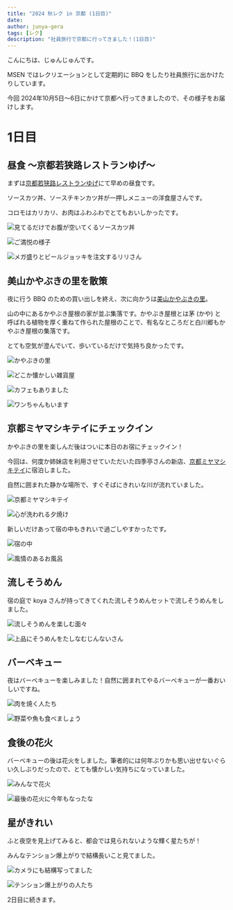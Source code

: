 ```yaml
---
title: "2024 秋レク in 京都 (1日目)"
date: 
author: junya-gera
tags: [レク]
description: "社員旅行で京都に行ってきました！(1日目)"
---
```


こんにちは、じゅんじゅんです。

MSEN ではレクリエーションとして定期的に BBQ をしたり社員旅行に出かけたりしています。

今回 2024年10月5日～6日にかけて京都へ行ってきましたので、その様子をお届けします。

# 1日目

## 昼食 ～京都若狭路レストランゆげ～

まずは[京都若狭路レストランゆげ](https://tabelog.com/kyoto/A2601/A260504/26014792/)にて早めの昼食です。

ソースカツ丼、ソースチキンカツ丼が一押しメニューの洋食屋さんです。

コロモはカリカリ、お肉はふわふわでとてもおいしかったです。

![](images/1.jpg "見てるだけでお腹が空いてくるソースカツ丼")

![](images/2.jpg "ご満悦の様子")

![](images/3.jpg "メガ盛りとビールジョッキを注文するリリさん")

## 美山かやぶきの里を散策

夜に行う BBQ のための買い出しを終え、次に向かうは[美山かやぶきの里](https://kayabukinosato.jp/)。

山の中にあるかやぶき屋根の家が並ぶ集落です。かやぶき屋根とは茅 (かや) と呼ばれる植物を厚く重ねて作られた屋根のことで、有名なところだと白川郷もかやぶき屋根の集落です。

とても空気が澄んでいて、歩いているだけで気持ち良かったです。

![](images/4.jpg "かやぶきの里")

![](images/6.jpg "どこか懐かしい雑貨屋")

![](images/5.jpg "カフェもありました")

![](images/11.jpg "ワンちゃんもいます")

## 京都ミヤマシキテイにチェックイン

かやぶきの里を楽しんだ後はついに本日のお宿にチェックイン！

今回は、何度か姉妹店を利用させていただいた四季亭さんの新店、[京都ミヤマシキテイ](https://miyama.shikitei.info/)に宿泊しました。

自然に囲まれた静かな場所で、すぐそばにきれいな川が流れていました。

![](images/7.jpg "京都ミヤマシキテイ")

![](images/8.jpg "心が洗われる夕焼け")

新しいだけあって宿の中もきれいで過ごしやすかったです。

![](images/9.jpg "宿の中")

![](images/10.jpg "風情のあるお風呂")

## 流しそうめん

宿の庭で koya さんが持ってきてくれた流しそうめんセットで流しそうめんをしました。

![](images/12.jpg "流しそうめんを楽しむ面々")

![](images/13.jpg "上品にそうめんをたしなむじんないさん")

## バーベキュー

夜はバーベキューを楽しみました！自然に囲まれてやるバーベキューが一番おいしいですね。

![](images/14.jpg "肉を焼く人たち")

![](images/15.jpg "野菜や魚も食べましょう")

## 食後の花火

バーベキューの後は花火をしました。筆者的には何年ぶりかも思い出せないぐらい久しぶりだったので、とても懐かしい気持ちになっていました。

![](images/16.jpg "みんなで花火")

![](images/17.jpg "最後の花火に今年もなったな")

## 星がきれい

ふと夜空を見上げてみると、都会では見られないような輝く星たちが！

みんなテンション爆上がりで結構長いこと見てました。

![](images/18.jpg "カメラにも結構写ってました")

![](images/19.jpg "テンション爆上がりの人たち")

2日目に続きます。
